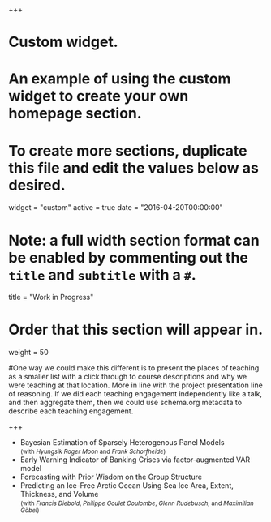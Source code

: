 +++
# Custom widget.
# An example of using the custom widget to create your own homepage section.
# To create more sections, duplicate this file and edit the values below as desired.
widget = "custom"
active = true
date = "2016-04-20T00:00:00"

# Note: a full width section format can be enabled by commenting out the `title` and `subtitle` with a `#`.
title = "Work in Progress"


# Order that this section will appear in.
weight = 50

#One way we could make this different is to present the places of teaching as a smaller list with a click through to course descriptions and why we were teaching at that location. More in line with the project presentation line of reasoning. If we did each teaching engagement independently like a talk, and then aggregate them, then we could use schema.org metadata to describe each teaching engagement.

+++
<ul>
  <li> Bayesian Estimation of Sparsely Heterogenous Panel Models <br /> <small>(with <i>Hyungsik Roger Moon</i> and <i>Frank Schorfheide</i>)</small> </li>

  <li> Early Warning Indicator of Banking Crises via factor-augmented VAR model </li>

  <li> Forecasting with Prior Wisdom on the Group Structure </li>

  <li> Predicting an Ice-Free Arctic Ocean Using Sea Ice Area, Extent, Thickness, and Volume <br /> <small>(with <i>Francis Diebold</i>, <i>Philippe Goulet Coulombe</i>, <i>Glenn Rudebusch</i>, and <i>Maximilian Göbel</i>)</small> </li>
</ul>
